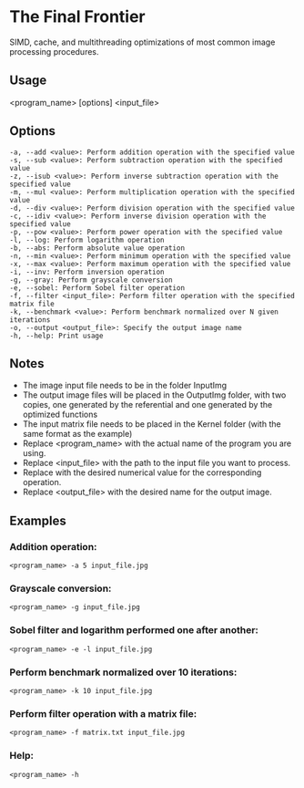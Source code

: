 # The Final Frontier
SIMD, cache, and multithreading optimizations of most common image processing procedures.

## Usage

<program_name> [options] <input_file>

## Options

    -a, --add <value>: Perform addition operation with the specified value
    -s, --sub <value>: Perform subtraction operation with the specified value
    -z, --isub <value>: Perform inverse subtraction operation with the specified value
    -m, --mul <value>: Perform multiplication operation with the specified value
    -d, --div <value>: Perform division operation with the specified value
    -c, --idiv <value>: Perform inverse division operation with the specified value
    -p, --pow <value>: Perform power operation with the specified value
    -l, --log: Perform logarithm operation
    -b, --abs: Perform absolute value operation
    -n, --min <value>: Perform minimum operation with the specified value
    -x, --max <value>: Perform maximum operation with the specified value
    -i, --inv: Perform inversion operation
    -g, --gray: Perform grayscale conversion
    -e, --sobel: Perform Sobel filter operation
    -f, --filter <input_file>: Perform filter operation with the specified matrix file
    -k, --benchmark <value>: Perform benchmark normalized over N given iterations
    -o, --output <output_file>: Specify the output image name
    -h, --help: Print usage

## Notes

- The image input file needs to be in the folder InputImg
- The output image files will be placed in the OutputImg folder, with two copies, one generated by the referential and one generated by the optimized functions
- The input matrix file needs to be placed in the Kernel folder (with the same format as the example)
- Replace <program_name> with the actual name of the program you are using.
- Replace <input_file> with the path to the input file you want to process.
- Replace <value> with the desired numerical value for the corresponding operation.
- Replace <output_file> with the desired name for the output image.

## Examples

### Addition operation:

    <program_name> -a 5 input_file.jpg

### Grayscale conversion:

    <program_name> -g input_file.jpg

### Sobel filter and logarithm performed one after another:

    <program_name> -e -l input_file.jpg

### Perform benchmark normalized over 10 iterations:

    <program_name> -k 10 input_file.jpg

### Perform filter operation with a matrix file:

    <program_name> -f matrix.txt input_file.jpg

### Help:

    <program_name> -h

